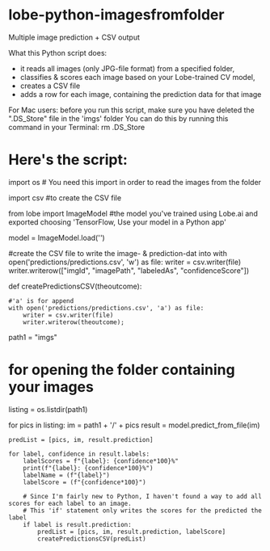 # lobe-python-imagesfromfolder
Multiple image prediction + CSV output

What this Python script does:
 - it reads all images (only JPG-file format) from a specified folder, 
 - classifies & scores each image based on your Lobe-trained CV model, 
 - creates a CSV file 
 - adds a row for each image, containing the prediction data for that image

For Mac users: before you run this script,
make sure you have deleted the ".DS_Store" file in the 'imgs' folder
You can do this by running this command in your Terminal:
rm .DS_Store

# Here's the script:

import os # You need this import in order to read the images from the folder

import csv #to create the CSV file

from lobe import ImageModel #the model you've trained using Lobe.ai and exported choosing 'TensorFlow, Use your model in a Python app'

model = ImageModel.load('')

#create the CSV file to write the image- & prediction-dat into
with open('predictions/predictions.csv', 'w') as file:
	writer = csv.writer(file)
	writer.writerow(["imgId", "imagePath", "labeledAs", "confidenceScore"])

def createPredictionsCSV(theoutcome):

	#'a' is for append
	with open('predictions/predictions.csv', 'a') as file:
		writer = csv.writer(file)
		writer.writerow(theoutcome);
	
path1 = "imgs"   

# for opening the folder containing your images
listing = os.listdir(path1)  

for pics in listing:
    im = path1 + '/' + pics
    result = model.predict_from_file(im)

    predList = [pics, im, result.prediction]

    for label, confidence in result.labels:
    	labelScores = f"{label}: {confidence*100}%"
    	print(f"{label}: {confidence*100}%")
    	labelName = (f"{label}")
    	labelScore = (f"{confidence*100}")

    	# Since I'm fairly new to Python, I haven't found a way to add all scores for each label to an image.
    	# This 'if' statement only writes the scores for the predicted the label 
    	if label is result.prediction:
    		predList = [pics, im, result.prediction, labelScore]
    		createPredictionsCSV(predList)
